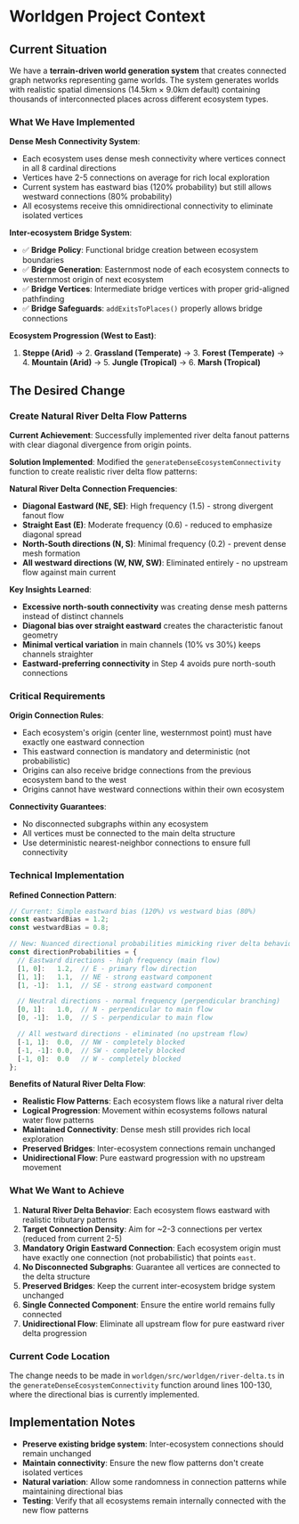 # Worldgen Project Context

## Current Situation

We have a **terrain-driven world generation system** that creates connected graph networks representing game worlds. The system generates worlds with realistic spatial dimensions (14.5km × 9.0km default) containing thousands of interconnected places across different ecosystem types.

### What We Have Implemented

**Dense Mesh Connectivity System**:
- Each ecosystem uses dense mesh connectivity where vertices connect in all 8 cardinal directions
- Vertices have 2-5 connections on average for rich local exploration
- Current system has eastward bias (120% probability) but still allows westward connections (80% probability)
- All ecosystems receive this omnidirectional connectivity to eliminate isolated vertices

**Inter-ecosystem Bridge System**:
- ✅ **Bridge Policy**: Functional bridge creation between ecosystem boundaries
- ✅ **Bridge Generation**: Easternmost node of each ecosystem connects to westernmost origin of next ecosystem
- ✅ **Bridge Vertices**: Intermediate bridge vertices with proper grid-aligned pathfinding
- ✅ **Bridge Safeguards**: `addExitsToPlaces()` properly allows bridge connections

**Ecosystem Progression (West to East)**:
1. **Steppe (Arid)** → 2. **Grassland (Temperate)** → 3. **Forest (Temperate)** → 4. **Mountain (Arid)** → 5. **Jungle (Tropical)** → 6. **Marsh (Tropical)**

## The Desired Change

### Create Natural River Delta Flow Patterns

**Current Achievement**: Successfully implemented river delta fanout patterns with clear diagonal divergence from origin points.

**Solution Implemented**: Modified the `generateDenseEcosystemConnectivity` function to create realistic river delta flow patterns:

**Natural River Delta Connection Frequencies**:
- **Diagonal Eastward (NE, SE)**: High frequency (1.5) - strong divergent fanout flow
- **Straight East (E)**: Moderate frequency (0.6) - reduced to emphasize diagonal spread
- **North-South directions (N, S)**: Minimal frequency (0.2) - prevent dense mesh formation
- **All westward directions (W, NW, SW)**: Eliminated entirely - no upstream flow against main current

**Key Insights Learned**:
- **Excessive north-south connectivity** was creating dense mesh patterns instead of distinct channels
- **Diagonal bias over straight eastward** creates the characteristic fanout geometry
- **Minimal vertical variation** in main channels (10% vs 30%) keeps channels straighter
- **Eastward-preferring connectivity** in Step 4 avoids pure north-south connections

### Critical Requirements

**Origin Connection Rules**:
- Each ecosystem's origin (center line, westernmost point) must have exactly one eastward connection
- This eastward connection is mandatory and deterministic (not probabilistic)
- Origins can also receive bridge connections from the previous ecosystem band to the west
- Origins cannot have westward connections within their own ecosystem

**Connectivity Guarantees**:
- No disconnected subgraphs within any ecosystem
- All vertices must be connected to the main delta structure
- Use deterministic nearest-neighbor connections to ensure full connectivity

### Technical Implementation

**Refined Connection Pattern**:
```typescript
// Current: Simple eastward bias (120%) vs westward bias (80%)
const eastwardBias = 1.2;
const westwardBias = 0.8;

// New: Nuanced directional probabilities mimicking river delta behavior
const directionProbabilities = {
  // Eastward directions - high frequency (main flow)
  [1, 0]:   1.2,  // E - primary flow direction
  [1, 1]:   1.1,  // NE - strong eastward component
  [1, -1]:  1.1,  // SE - strong eastward component

  // Neutral directions - normal frequency (perpendicular branching)
  [0, 1]:   1.0,  // N - perpendicular to main flow
  [0, -1]:  1.0,  // S - perpendicular to main flow

  // All westward directions - eliminated (no upstream flow)
  [-1, 1]:  0.0,  // NW - completely blocked
  [-1, -1]: 0.0,  // SW - completely blocked
  [-1, 0]:  0.0   // W - completely blocked
};
```

**Benefits of Natural River Delta Flow**:
- **Realistic Flow Patterns**: Each ecosystem flows like a natural river delta
- **Logical Progression**: Movement within ecosystems follows natural water flow patterns
- **Maintained Connectivity**: Dense mesh still provides rich local exploration
- **Preserved Bridges**: Inter-ecosystem connections remain unchanged
- **Unidirectional Flow**: Pure eastward progression with no upstream movement

### What We Want to Achieve

1. **Natural River Delta Behavior**: Each ecosystem flows eastward with realistic tributary patterns
2. **Target Connection Density**: Aim for ~2-3 connections per vertex (reduced from current 2-5)
3. **Mandatory Origin Eastward Connection**: Each ecosystem origin must have exactly one connection (not probabilistic) that points `east`.
4. **No Disconnected Subgraphs**: Guarantee all vertices are connected to the delta structure
5. **Preserved Bridges**: Keep the current inter-ecosystem bridge system unchanged
6. **Single Connected Component**: Ensure the entire world remains fully connected
7. **Unidirectional Flow**: Eliminate all upstream flow for pure eastward river delta progression

### Current Code Location

The change needs to be made in `worldgen/src/worldgen/river-delta.ts` in the `generateDenseEcosystemConnectivity` function around lines 100-130, where the directional bias is currently implemented.

## Implementation Notes

- **Preserve existing bridge system**: Inter-ecosystem connections should remain unchanged
- **Maintain connectivity**: Ensure the new flow patterns don't create isolated vertices
- **Natural variation**: Allow some randomness in connection patterns while maintaining directional bias
- **Testing**: Verify that all ecosystems remain internally connected with the new flow patterns
